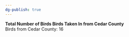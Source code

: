 ```yaml
---
dg-publish: true
---
```


**Total Number of Birds Birds Taken In from Cedar County**  
Birds from Cedar County: 16


